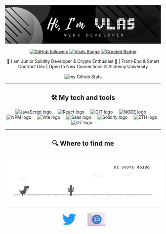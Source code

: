 <a href="https://github.com/ChoyV">
 <div align="center">
<img src="https://github.com/ChoyV/ChoyV/blob/8e259ebc9f51c6f72b574d806a3fe001a3b3dbd9/images/header.png" width="900"></a>
 </div>
 <a name="header"></a>



<div align="center">


[![GitHub followers](https://img.shields.io/github/followers/ChoyV?label=Follow&style=social)](https://github.com/ChoyV) 
[![Visits Badge](https://badges.pufler.dev/visits/pujux/badge-it)](https://badges.pufler.dev)
[![Created Badge](https://badges.pufler.dev/created/pujux/badge-it)](https://badges.pufler.dev) 

</div>

<p align="center">👋 I am Junior Solidity Developer & Crypto Enthusiast 🚀 | Front-End & Smart Contract Dev | Open to New Connections 🌐
Alchemy University </p>


<p align="center">
<img align="center" src="https://github-readme-stats.vercel.app/api?username=ChoyV&include_all_commits=true&count_private=true&show_icons=true&line_height=20&title_color=2B5BBD&icon_color=1124BB&text_color=A1A1A1&bg_color=0,000000,130F40" alt="my Github Stats"/>
</p>

<hr>

<h2 align="center"> 🛠 My tech and tools </h2>
<a name="tech and tools"></a>

<p align="center">
<img src="https://img.shields.io/badge/logo-javascript-blue?logo=javascript" alt="JavaScript logo" title="JavaScript" height="25" />
&nbsp;
&nbsp;
<img src="https://img.shields.io/badge/React-20232A?style=for-the-badge&logo=react&logoColor=61DAFB" alt="React logo" title="React" height="25" />
&nbsp;
&nbsp;
<img src="https://img.shields.io/badge/GIT-E44C30?style=for-the-badge&logo=git&logoColor=white" alt="GIT logo" title="GIT" height="25" />
&nbsp;
&nbsp;
<img src="https://img.shields.io/badge/Node%20js-339933?style=for-the-badge&logo=nodedotjs&logoColor=white" alt="NODE logo" title="NODE" height="25" />
&nbsp;
&nbsp;
<img src="https://img.shields.io/badge/npm-CB3837?style=for-the-badge&logo=npm&logoColor=white" alt="NPM logo" title="NPM" height="25" />
&nbsp;
&nbsp;
<img src="https://img.shields.io/badge/Vite-B73BFE?style=for-the-badge&logo=vite&logoColor=FFD62E" alt="Vite logo" title="Vite" height="25" />
&nbsp;
&nbsp;
<img src="https://img.shields.io/badge/Sass-CC6699?style=for-the-badge&logo=sass&logoColor=white" alt="Saas logo" title="Saas" height="25" />
&nbsp;
&nbsp;
<img src="https://img.shields.io/badge/Solidity-e6e6e6?style=for-the-badge&logo=solidity&logoColor=black" alt="Solidity logo" title="Solidity" height="25" />
&nbsp;
&nbsp;
<img src="https://img.shields.io/badge/Ethereum-3C3C3D?style=for-the-badge&logo=Ethereum&logoColor=white" alt="ETH logo" title="ETH" height="25" />
&nbsp;
&nbsp;
<img src="https://img.shields.io/badge/OpenZeppelin-4E5EE4?logo=OpenZeppelin&logoColor=fff&style=for-the-badge" alt="OZ logo" title="OZ" height="25" />
&nbsp;
&nbsp;
</p>

<hr>

<h2 align="center"> 🔍 Where to find me </h2>
<div align="center">
<img src='https://github.com/ChoyV/ChoyV/blob/4dbe3b6ab3b5c16faab3a58d17d41379f8d53764/images/212284136-03988914-d899-44b4-b1d9-4eeccf656e44.gif' width='full'>
</div>
<a name="Where to find me"></a>

<div align="center">
<a href="https://twitter.com/vlas_usdt" ><img src="https://github.com/ChoyV/ChoyV/blob/36171c2783f02bf19a4f29207fa2922cb15a942a/images/twitter.gif" alt="Twitter logo" title="Twitter" height="70" width='70' /></a>
&nbsp;
&nbsp;
<a href="mailto:vlasusdt@gmail.com?subject=Hello%20Vlas,%20From%20Github"><img src="https://github.com/ChoyV/ChoyV/blob/36171c2783f02bf19a4f29207fa2922cb15a942a/images/216122065-2f028bae-25d6-4a3c-bc9f-175394ed5011.png" alt="Twitter logo" title="Twitter" height="70" width='70'/></a>
</div>





[header]: #bonjour--
[tech_and_tools]: #stack
[contacts]: #reachme




